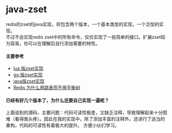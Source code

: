 # java-zset
redis的zset的java实现，将包含两个版本，一个基本类型的实现，一个泛型的实现。  
不过不会实现redis zset中的所有命令，仅仅实现了一些简单的接口。扩展zset较为容易，你可以在理解后自行添加需要的特性。

#### 主要参考
 * [lua 版zset实现](https://github.com/XanthusL/zset)
 * [go 版zset实现](https://github.com/liyiheng/zset)
 * [java版zset实现](https://github.com/gaopan461/java-zset)
 * [Redis 为什么用跳表而不用平衡树](https://juejin.im/post/57fa935b0e3dd90057c50fbc)
 
#### 已经有好几个版本了，为什么还要自己实现一遍呢？
上面说到的源码，主要问题：代码可读性极差，又缺乏注释，导致理解起来十分困难（看得我头疼）。因此在我的实现中，除了添加丰富的注释外，还进行了适当的重构，代码的可读性有着极大的提升。
方便小伙们学习。